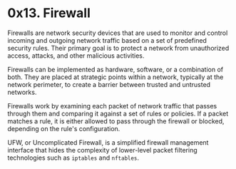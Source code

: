 # 0x13. Firewall

Firewalls are network security devices that are used to monitor and
control incoming and outgoing network traffic based on a set of
predefined security rules. Their primary goal is to protect a network
from unauthorized access, attacks, and other malicious activities.

Firewalls can be implemented as hardware, software, or a combination of
both. They are placed at strategic points within a network, typically at
the network perimeter, to create a barrier between trusted and untrusted
networks.

Firewalls work by examining each packet of network traffic that passes
through them and comparing it against a set of rules or policies. If a
packet matches a rule, it is either allowed to pass through the firewall
or blocked, depending on the rule's configuration.

UFW, or Uncomplicated Firewall, is a simplified firewall management
interface that hides the complexity of lower-level packet filtering
technologies such as `iptables` and `nftables`.
